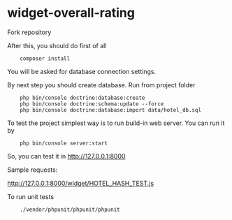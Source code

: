 widget-overall-rating
=====================

Fork repository

After this, you should do first of all
```
    composer install
```

You will be asked for database connection settings.

By next step you should create database. Run from project folder
```
    php bin/console doctrine:database:create
    php bin/console doctrine:schema:update --force
    php bin/console doctrine:database:import data/hotel_db.sql
```

To test the project simplest way is to run build-in web server. You
can run it by

```
    php bin/console server:start
```

So, you can test it in http://127.0.0.1:8000

Sample requests:

http://127.0.0.1:8000/widget/HOTEL_HASH_TEST.js

To run unit tests
```
    ./vendor/phpunit/phpunit/phpunit
```